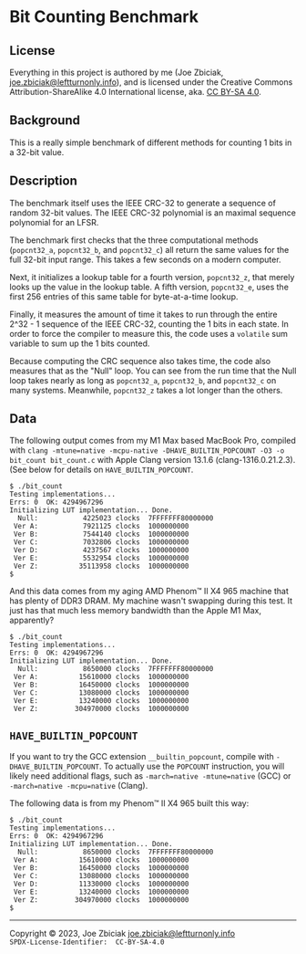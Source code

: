 # Bit Counting Benchmark
## License

Everything in this project is authored by me (Joe Zbiciak,
joe.zbiciak@leftturnonly.info), and is licensed under the Creative Commons
Attribution-ShareAlike 4.0 International license, aka.
[CC BY-SA 4.0](https://creativecommons.org/licenses/by-sa/4.0/).

## Background

This is a really simple benchmark of different methods for counting 1 bits
in a 32-bit value.


## Description

The benchmark itself uses the IEEE CRC-32 to generate a sequence of random
32-bit values.  The IEEE CRC-32 polynomial is an maximal sequence polynomial
for an LFSR.

The benchmark first checks that the three computational methods (`popcnt32_a`,
`popcnt32_b`, and `popcnt32_c`) all return the same values for the full 32-bit
input range.  This takes a few seconds on a modern computer.

Next, it initializes a lookup table for a fourth version, `popcnt32_z`, that
merely looks up the value in the lookup table.  A fifth version, `popcnt32_e`,
uses the first 256 entries of this same table for byte-at-a-time lookup.

Finally, it measures the amount of time it takes to run through the entire
2^32 - 1 sequence of the IEEE CRC-32, counting the 1 bits in each state. In
order to force the compiler to measure this, the code uses a `volatile` sum
variable to sum up the 1 bits counted.

Because computing the CRC sequence also takes time, the code also measures that
as the "Null" loop.  You can see from the run time that the Null loop takes
nearly as long as `popcnt32_a`, `popcnt32_b`, and `popcnt32_c` on many systems.
Meanwhile, `popcnt32_z` takes a lot longer than the others.

## Data

The following output comes from my M1 Max based MacBook Pro, compiled with
`clang -mtune=native -mcpu-native -DHAVE_BUILTIN_POPCOUNT -O3 -o bit_count
bit_count.c` with Apple Clang version 13.1.6 (clang-1316.0.21.2.3).  (See
below for details on `HAVE_BUILTIN_POPCOUNT`.

```
$ ./bit_count
Testing implementations...
Errs: 0  OK: 4294967296
Initializing LUT implementation... Done.
  Null:           4225023 clocks  7FFFFFFF80000000
 Ver A:           7921125 clocks  1000000000
 Ver B:           7544140 clocks  1000000000
 Ver C:           7032806 clocks  1000000000
 Ver D:           4237567 clocks  1000000000
 Ver E:           5532954 clocks  1000000000
 Ver Z:          35113958 clocks  1000000000
$
```

And this data comes from my aging AMD Phenom™ II X4 965 machine that has
plenty of DDR3 DRAM.  My machine wasn't swapping during this test.  It just
has that much less memory bandwidth than the Apple M1 Max, apparently?

```
$ ./bit_count
Testing implementations...
Errs: 0  OK: 4294967296
Initializing LUT implementation... Done.
  Null:           8650000 clocks  7FFFFFFF80000000
 Ver A:          15610000 clocks  1000000000
 Ver B:          16450000 clocks  1000000000
 Ver C:          13080000 clocks  1000000000
 Ver E:          13240000 clocks  1000000000
 Ver Z:         304970000 clocks  1000000000
```

## `HAVE_BUILTIN_POPCOUNT`

If you want to try the GCC extension `__builtin_popcount`, compile with 
`-DHAVE_BUILTIN_POPCOUNT`. To actually use the `POPCOUNT` instruction, you
will likely need additional flags, such as `-march=native -mtune=native` (GCC)
or `-march=native -mcpu=native` (Clang).

The following data is from my Phenom™ II X4 965 built this way:

```
$ ./bit_count 
Testing implementations...
Errs: 0  OK: 4294967296
Initializing LUT implementation... Done.
  Null:           8650000 clocks  7FFFFFFF80000000
 Ver A:          15610000 clocks  1000000000
 Ver B:          16450000 clocks  1000000000
 Ver C:          13080000 clocks  1000000000
 Ver D:          11330000 clocks  1000000000
 Ver E:          13240000 clocks  1000000000
 Ver Z:         304970000 clocks  1000000000
$
```

____

Copyright © 2023, Joe Zbiciak <joe.zbiciak@leftturnonly.info>  
`SPDX-License-Identifier:  CC-BY-SA-4.0`
